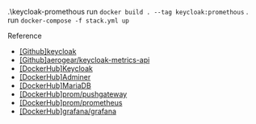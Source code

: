 .\keycloak-promethous
run `docker build . --tag keycloak:promethous`
.\
run `docker-compose -f stack.yml up`


Reference
- [\[Github\]keycloak](https://github.com/keycloak/keycloak)
- [\[Github\]aerogear/keycloak-metrics-api](https://github.com/aerogear/keycloak-metrics-spi)
- [\[DockerHub\]Keycloak](https://hub.docker.com/r/jboss/keycloak/)
- [\[DockerHub\]Adminer](https://hub.docker.com/_/adminer)
- [\[DockerHub\]MariaDB](https://hub.docker.com/_/mariadb)
- [\[DockerHub\]prom/pushgateway](https://hub.docker.com/r/prom/pushgateway)
- [\[DockerHub\]prom/prometheus](https://hub.docker.com/r/prom/prometheus)
- [\[DockerHub\]grafana/grafana](https://hub.docker.com/r/grafana/grafana)